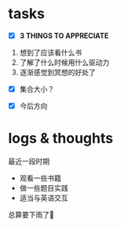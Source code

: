 # tasks
- [x] **3 THINGS TO APPRECIATE**
1. 想到了应该看什么书
2. 了解了什么时候用什么驱动力
3. 逐渐感觉到冥想的好处了
- [x] 集合大小？
- [x] 今后方向


# logs & thoughts


最近一段时期
- 观看一些书籍
- 做一些题目实践
- 适当与英语交互

总算要下雨了🤭




